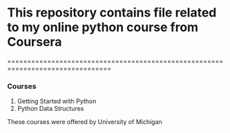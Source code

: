 # This repository contains file related to my online python course from Coursera
================================================================================
### Courses
1. Getting Started with Python
2. Python Data Structures

These courses were offered by University of Michigan
